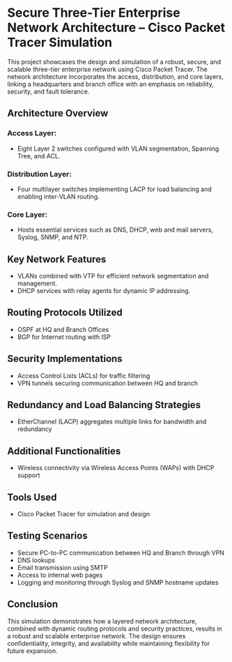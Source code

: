 # Secure Three-Tier Enterprise Network Architecture – Cisco Packet Tracer Simulation

This project showcases the design and simulation of a robust, secure, and scalable three-tier enterprise network using Cisco Packet Tracer. The network architecture incorporates the access, distribution, and core layers, linking a headquarters and branch office with an emphasis on reliability, security, and fault tolerance.

## Architecture Overview

### Access Layer:
- Eight Layer 2 switches configured with VLAN segmentation, Spanning Tree, and ACL.

### Distribution Layer:
- Four multilayer switches implementing LACP for load balancing and enabling inter-VLAN routing.

### Core Layer:
- Hosts essential services such as DNS, DHCP, web and mail servers, Syslog, SNMP, and NTP.

## Key Network Features

- VLANs combined with VTP for efficient network segmentation and management.
- DHCP services with relay agents for dynamic IP addressing.

## Routing Protocols Utilized

- OSPF at HQ and Branch Offices
- BGP for Internet routing with ISP

## Security Implementations

- Access Control Lists (ACLs) for traffic filtering
- VPN tunnels securing communication between HQ and branch

## Redundancy and Load Balancing Strategies

- EtherChannel (LACP) aggregates multiple links for bandwidth and redundancy

## Additional Functionalities

- Wireless connectivity via Wireless Access Points (WAPs) with DHCP support

## Tools Used

- Cisco Packet Tracer for simulation and design

## Testing Scenarios

- Secure PC-to-PC communication between HQ and Branch through VPN
- DNS lookups
- Email transmission using SMTP
- Access to internal web pages
- Logging and monitoring through Syslog and SNMP hostname updates

## Conclusion

This simulation demonstrates how a layered network architecture, combined with dynamic routing protocols and security practices, results in a robust and scalable enterprise network. The design ensures confidentiality, integrity, and availability while maintaining flexibility for future expansion.
